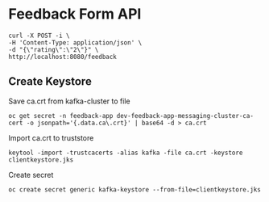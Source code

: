 # Feedback Form API


```
curl -X POST -i \
-H 'Content-Type: application/json' \
-d "{\"rating\":\"2\"}" \
http://localhost:8080/feedback
```

## Create Keystore

Save ca.crt from kafka-cluster to file
```
oc get secret -n feedback-app dev-feedback-app-messaging-cluster-ca-cert -o jsonpath='{.data.ca\.crt}' | base64 -d > ca.crt
```

Import ca.crt to truststore
```
keytool -import -trustcacerts -alias kafka -file ca.crt -keystore clientkeystore.jks
```

Create secret 
```
oc create secret generic kafka-keystore --from-file=clientkeystore.jks
```
